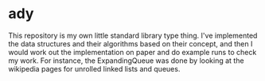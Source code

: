 # ady
This repository is my own little standard library type thing.
I've implemented the data structures and their algorithms based on their concept, and then I would work out the implementation on paper and do example runs to check my work. For instance, the ExpandingQueue was done by looking at the wikipedia pages for unrolled linked lists and queues.
